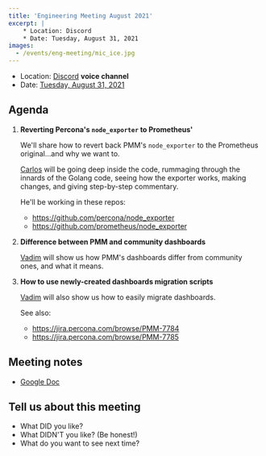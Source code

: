 ```yaml
---
title: 'Engineering Meeting August 2021'
excerpt: |
    * Location: Discord
    * Date: Tuesday, August 31, 2021
images:
  - /events/eng-meeting/mic_ice.jpg
---
```


- Location: [Discord](http://per.co.na/discord) **voice channel**
- Date: [Tuesday, August 31, 2021](https://calendar.google.com/event?action=TEMPLATE&tmeid=NXVpMGxhYW9vZzB1NjZpYmxxbjM1dGRoYmlfMjAyMTA4MzFUMTQwMDAwWiBjX3NsaG5uaTIxdm9wNnI2MWt0OGFpMjZsNjRnQGc&tmsrc=c_slhnni21vop6r61kt8ai26l64g%40group.calendar.google.com&scp=ALL)

## Agenda

1. **Reverting Percona's `node_exporter` to Prometheus'**

    We'll share how to revert back PMM's `node_exporter` to the Prometheus original...and why we want to.

    [Carlos](https://github.com/percona-csalguero) will be going deep inside the code, rummaging through the innards of the Golang code, seeing how the exporter works, making changes, and giving step-by-step commentary.

    He'll be working in these repos:

    - <https://github.com/percona/node_exporter>
    - <https://github.com/prometheus/node_exporter>

2. **Difference between PMM and community dashboards**

    [Vadim](https://github.com/adivinho) will show us how PMM's dashboards differ from community ones, and what it means.

3. **How to use newly-created dashboards migration scripts**

    [Vadim](https://github.com/adivinho) will also show us how to easily migrate dashboards.

    See also:

    - <https://jira.percona.com/browse/PMM-7784>
    - <https://jira.percona.com/browse/PMM-7785>
## Meeting notes

- [Google Doc](https://docs.google.com/document/d/1d4wl7NeKE3MVPZ0tVjr7DZIWy_qe4YMqj0UZb5GeVFA/edit?usp=sharing)

## Tell us about this meeting

- What DID you like?
- What DIDN'T you like? (Be honest!)
- What do you want to see next time?
